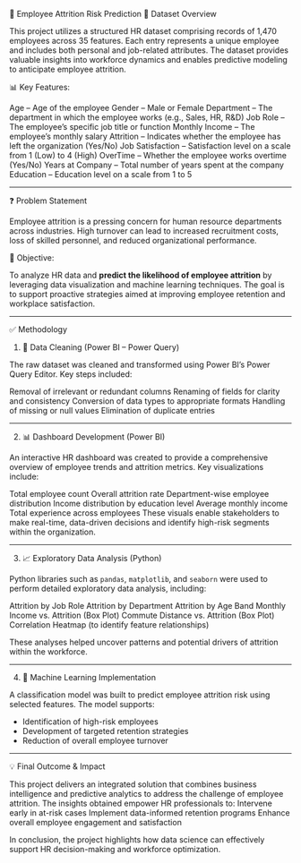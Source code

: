 🧠 Employee Attrition Risk Prediction
 📁 Dataset Overview

This project utilizes a structured HR dataset comprising records of 1,470 employees across 35 features. Each entry represents a unique employee and includes both personal and job-related attributes. The dataset provides valuable insights into workforce dynamics and enables predictive modeling to anticipate employee attrition.

 📊 Key Features:

  Age – Age of the employee
  Gender – Male or Female
  Department – The department in which the employee works (e.g., Sales, HR, R&D)
  Job Role – The employee’s specific job title or function
  Monthly Income – The employee’s monthly salary
  Attrition – Indicates whether the employee has left the organization (Yes/No)
  Job Satisfaction – Satisfaction level on a scale from 1 (Low) to 4 (High)
  OverTime – Whether the employee works overtime (Yes/No)
  Years at Company – Total number of years spent at the company
  Education – Education level on a scale from 1 to 5

---

❓ Problem Statement

Employee attrition is a pressing concern for human resource departments across industries. High turnover can lead to increased recruitment costs, loss of skilled personnel, and reduced organizational performance.

 🎯 Objective:

To analyze HR data and **predict the likelihood of employee attrition** by leveraging data visualization and machine learning techniques. The goal is to support proactive strategies aimed at improving employee retention and workplace satisfaction.

---

 ✅ Methodology

 1. 🧹 Data Cleaning (Power BI – Power Query)

The raw dataset was cleaned and transformed using Power BI’s Power Query Editor. Key steps included:

 Removal of irrelevant or redundant columns
 Renaming of fields for clarity and consistency
 Conversion of data types to appropriate formats
 Handling of missing or null values
 Elimination of duplicate entries

---

 2. 📊 Dashboard Development (Power BI)

An interactive HR dashboard was created to provide a comprehensive overview of employee trends and attrition metrics. Key visualizations include:

 Total employee count
 Overall attrition rate
 Department-wise employee distribution
 Income distribution by education level
 Average monthly income
 Total experience across employees
 These visuals enable stakeholders to make real-time, data-driven decisions and identify high-risk segments within the organization.

---

 3. 📈 Exploratory Data Analysis (Python)

Python libraries such as `pandas`, `matplotlib`, and `seaborn` were used to perform detailed exploratory data analysis, including:

Attrition by Job Role
Attrition by Department
Attrition by Age Band
Monthly Income vs. Attrition (Box Plot)
Commute Distance vs. Attrition (Box Plot)
Correlation Heatmap (to identify feature relationships)

 These analyses helped uncover patterns and potential drivers of attrition within the workforce.

---

 4. 🤖 Machine Learning Implementation

A classification model was built to predict employee attrition risk using selected features. The model supports:

* Identification of high-risk employees
* Development of targeted retention strategies
* Reduction of overall employee turnover

---
 💡 Final Outcome & Impact

This project delivers an integrated solution that combines business intelligence and predictive analytics to address the challenge of employee attrition. The insights obtained empower HR professionals to:
 Intervene early in at-risk cases
 Implement data-informed retention programs
 Enhance overall employee engagement and satisfaction

 In conclusion, the project highlights how data science can effectively support HR decision-making and workforce optimization.


